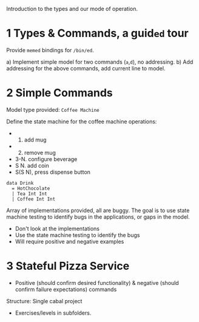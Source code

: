 
Introduction to the types and our mode of operation.

# 1 Types & Commands, a guid`ed` tour

Provide `memed` bindings for `/bin/ed`.

a) Implement simple model for two commands (`a`,`d`), no addressing.
b) Add addressing for the above commands, add current line to model.

# 2 Simple Commands

Model type provided: `Coffee Machine`

Define the state machine for the coffee machine operations:

- 1. add mug
- 2. remove mug
- 3-N. configure beverage
- S N. add coin
- S(S N), press dispense button

```
data Drink
  = HotChocolate
  | Tea Int Int
  | Coffee Int Int
```

Array of implementations provided, all are buggy. The goal is to use state
machine testing to identify bugs in the applications, or gaps in the model.

- Don't look at the implementations
- Use the state machine testing to identify the bugs
- Will require positive and negative examples

# 3 Stateful Pizza Service

- Positive (should confirm desired functionality) & negative (should confirm
  failure expectations) commands

Structure:
Single cabal project
- Exercises/levels in subfolders.
